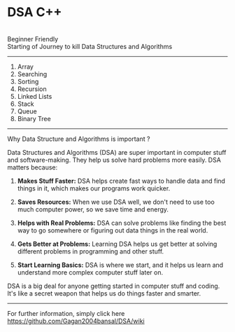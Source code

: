 # DSA C++ 

<br> Beginner Friendly <br>
Starting of Journey to kill Data Structures and Algorithms
***
1. Array
2. Searching
3. Sorting
4. Recursion
5. Linked Lists
6. Stack
7. Queue
8. Binary Tree
---
Why Data Structure and Algorithms is important ?

Data Structures and Algorithms (DSA) are super important in computer stuff and software-making. They help us solve hard problems more easily. DSA matters because:

1. **Makes Stuff Faster:** DSA helps create fast ways to handle data and find things in it, which makes our programs work quicker.

2. **Saves Resources:** When we use DSA well, we don't need to use too much computer power, so we save time and energy.

3. **Helps with Real Problems:** DSA can solve problems like finding the best way to go somewhere or figuring out data things in the real world.

4. **Gets Better at Problems:** Learning DSA helps us get better at solving different problems in programming and other stuff.

5. **Start Learning Basics:** DSA is where we start, and it helps us learn and understand more complex computer stuff later on.

DSA is a big deal for anyone getting started in computer stuff and coding. It's like a secret weapon that helps us do things faster and smarter.

---
For further information, simply click here
https://github.com/Gagan2004bansal/DSA/wiki
